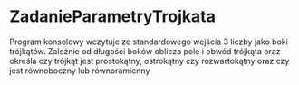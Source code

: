 # ZadanieParametryTrojkata

Program konsolowy wczytuje ze standardowego wejścia 3 liczby jako boki trójkątów. Zależnie od długości boków oblicza pole i obwód trójkąta oraz określa czy trójkąt jest prostokątny, ostrokątny czy rozwartokątny oraz czy jest równoboczny lub równoramienny
